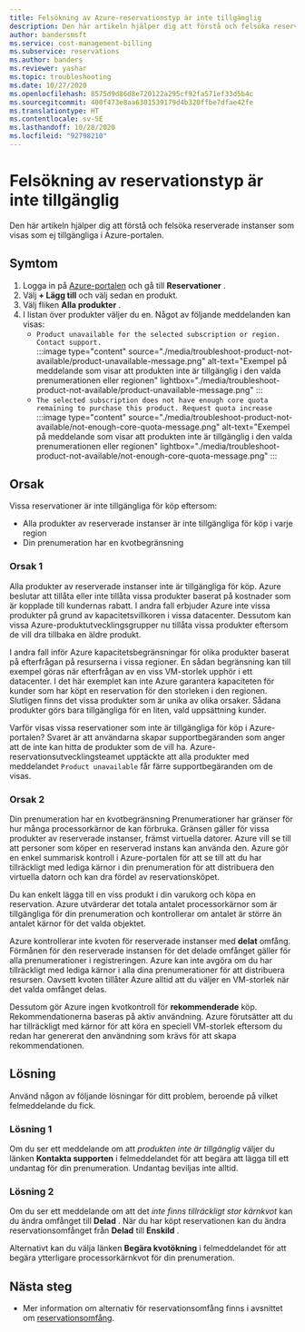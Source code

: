 ```yaml
---
title: Felsökning av Azure-reservationstyp är inte tillgänglig
description: Den här artikeln hjälper dig att förstå och felsöka reserverade instanser som visas som ej tillgängliga i Azure-portalen.
author: bandersmsft
ms.service: cost-management-billing
ms.subservice: reservations
ms.author: banders
ms.reviewer: yashar
ms.topic: troubleshooting
ms.date: 10/27/2020
ms.openlocfilehash: 8575d9d86d8e720122a295cf92fa571ef33d5b4c
ms.sourcegitcommit: 400f473e8aa6301539179d4b320ffbe7dfae42fe
ms.translationtype: HT
ms.contentlocale: sv-SE
ms.lasthandoff: 10/28/2020
ms.locfileid: "92798210"
---
```

# <a name="troubleshoot-reservation-type-not-available"></a>Felsökning av reservationstyp är inte tillgänglig

Den här artikeln hjälper dig att förstå och felsöka reserverade instanser som visas som ej tillgängliga i Azure-portalen.

## <a name="symptoms"></a>Symtom

1. Logga in på [Azure-portalen](https://portal.azure.com/) och gå till **Reservationer** .
2. Välj **+ Lägg till** och välj sedan en produkt.
3. Välj fliken **Alla produkter** .
4. I listan över produkter väljer du en. Något av följande meddelanden kan visas:
    - `Product unavailable for the selected subscription or region. Contact support.`  
        :::image type="content" source="./media/troubleshoot-product-not-available/product-unavailable-message.png" alt-text="Exempel på meddelande som visar att produkten inte är tillgänglig i den valda prenumerationen eller regionen" lightbox="./media/troubleshoot-product-not-available/product-unavailable-message.png" :::
    - `The selected subscription does not have enough core quota remaining to purchase this product. Request quota increase`  
        :::image type="content" source="./media/troubleshoot-product-not-available/not-enough-core-quota-message.png" alt-text="Exempel på meddelande som visar att produkten inte är tillgänglig i den valda prenumerationen eller regionen" lightbox="./media/troubleshoot-product-not-available/not-enough-core-quota-message.png" :::

## <a name="cause"></a>Orsak

Vissa reservationer är inte tillgängliga för köp eftersom:

- Alla produkter av reserverade instanser är inte tillgängliga för köp i varje region
- Din prenumeration har en kvotbegränsning

### <a name="cause-1"></a>Orsak 1

Alla produkter av reserverade instanser inte är tillgängliga för köp. Azure beslutar att tillåta eller inte tillåta vissa produkter baserat på kostnader som är kopplade till kundernas rabatt. I andra fall erbjuder Azure inte vissa produkter på grund av kapacitetsvillkoren i vissa datacenter. Dessutom kan vissa Azure-produktutvecklingsgrupper nu tillåta vissa produkter eftersom de vill dra tillbaka en äldre produkt.

I andra fall inför Azure kapacitetsbegränsningar för olika produkter baserat på efterfrågan på resurserna i vissa regioner. En sådan begränsning kan till exempel göras när efterfrågan av en viss VM-storlek upphör i ett datacenter. I det här exemplet kan inte Azure garantera kapaciteten för kunder som har köpt en reservation för den storleken i den regionen. Slutligen finns det vissa produkter som är unika av olika orsaker. Sådana produkter görs bara tillgängliga för en liten, vald uppsättning kunder.

Varför visas vissa reservationer som inte är tillgängliga för köp i Azure-portalen? Svaret är att användarna skapar supportbegäranden som anger att de inte kan hitta de produkter som de vill ha. Azure-reservationsutvecklingsteamet upptäckte att alla produkter med meddelandet `Product unavailable` får färre supportbegäranden om de visas.

### <a name="cause-2"></a>Orsak 2

Din prenumeration har en kvotbegränsning Prenumerationer har gränser för hur många processorkärnor de kan förbruka. Gränsen gäller för vissa produkter av reserverade instanser, främst virtuella datorer. Azure vill se till att personer som köper en reserverad instans kan använda den. Azure gör en enkel summarisk kontroll i Azure-portalen för att se till att du har tillräckligt med lediga kärnor i din prenumeration för att distribuera den virtuella datorn och kan dra fördel av reservationsköpet.

Du kan enkelt lägga till en viss produkt i din varukorg och köpa en reservation. Azure utvärderar det totala antalet processorkärnor som är tillgängliga för din prenumeration och kontrollerar om antalet är större än antalet kärnor för det valda objektet.

Azure kontrollerar inte kvoten för reserverade instanser med **delat** omfång. Förmånen för den reserverade instansen för det delade omfånget gäller för alla prenumerationer i registreringen. Azure kan inte avgöra om du har tillräckligt med lediga kärnor i alla dina prenumerationer för att distribuera resursen. Oavsett kvoten tillåter Azure alltid att du väljer en VM-storlek när det valda omfånget delas.

Dessutom gör Azure ingen kvotkontroll för **rekommenderade** köp. Rekommendationerna baseras på aktiv användning. Azure förutsätter att du har tillräckligt med kärnor för att köra en speciell VM-storlek eftersom du redan har genererat den användning som krävs för att skapa rekommendationen.

## <a name="solution"></a>Lösning

Använd någon av följande lösningar för ditt problem, beroende på vilket felmeddelande du fick.

### <a name="solution-1"></a>Lösning 1

Om du ser ett meddelande om att _produkten inte är tillgänglig_ väljer du länken **Kontakta supporten** i felmeddelandet för att begära att lägga till ett undantag för din prenumeration. Undantag beviljas inte alltid.

### <a name="solution-2"></a>Lösning 2

Om du ser ett meddelande om att det _inte finns tillräckligt stor kärnkvot_ kan du ändra omfånget till **Delad** . När du har köpt reservationen kan du ändra reservationsomfånget från **Delad** till **Enskild** .

Alternativt kan du välja länken **Begära kvotökning** i felmeddelandet för att begära ytterligare processorkärnkvot för din prenumeration.

## <a name="next-steps"></a>Nästa steg

- Mer information om alternativ för reservationsomfång finns i avsnittet om [reservationsomfång](prepare-buy-reservation.md#scope-reservations).